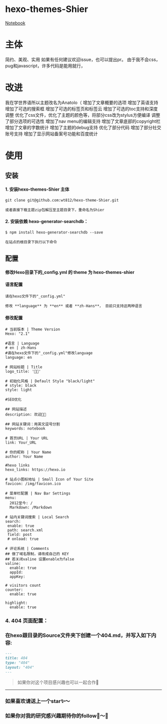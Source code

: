 # hexo-themes-Shier

[Notebook](http://zaole.net "Notebook")

# 主体

简约、美观、实用
如果有任何建议欢迎issue，也可以提出pr。
由于我不会css，pug和javascript，许多代码是能用就行，

# 改进

我在学世界语所以主题改名为Anatolo（
增加了文章概要的选项
增加了英语支持
增加了可选的搜索框
增加了可选的标签页和标签云
增加了可选的toc支持和深度调整
优化了css文件，优化了主题的颜色等，将部分css改为stylus方便编译
调整了部分选项的可选性
增加了nav menu的编辑支持
增加了文章底部的copyright栏
增加了文章的字数统计
增加了主题的debug支持
优化了部分代码
增加了部分社交账号支持
增加了显示网站备案号功能和百度统计



# 使用


## 安装

#### 1. 安装hexo-themes-Shier 主体


``` shell
git clone git@github.com:wt812/hexo-theme-Shier.git

或者直接下载主题zip包解压至主题目录下，重命名为Shier
```

#### 2. 安装依赖 hexo-generator-searchdb：

``` shell
$ npm install hexo-generator-searchdb --save

在站点的根目录下执行以下命令
```


## 配置


#### 修改Hexo目录下的_config.yml 的 **theme** 为 **hexo-themes-shier**

#### 语言配置

```shell
请在hexo文件下的"_config.yml"

修改 **language** 为 **en** 或者 **zh-Hans**， 目前只支持这两种语言
```

#### 修改配置

```shell
# 当前版本 | Theme Version
Hexo: "2.1"

#语言 | Language
# en | zh-Hans
#请在hexo文件下的"_config.yml"修改language
language: en

# 网站标题 | Title
logo_title: '🙏🏾'

# 初始化风格 | Default Style "black/light"
# style: black
style: light

#SEO优化

## 网站描述
description: 欢迎👏🏻

## 网站关键词：用英文逗号分割
keywords: notebook

# 首页URL | Your URL
link: Your_URL

# 你的昵称 | Your Name
author: Your Name

#hexo links
hexo_links: https://hexo.io

# 站点小图标地址 | Small Icon of Your Site
favicon: /img/favicon.ico

# 菜单栏配置 | Nav Bar Settings
menu:
  2012至今: /
  Markdown: /Markdown

# 站内关键词搜索 | Local Search
search:
 enable: true
 path: search.xml
 field: post
 # onload: true

# 评论系统 | Comments
## 做了域名限制，请改成自己的 KEY
## 若关闭valine 设置enable为false
valine:
  enable: true
  appId: 
  appKey: 

# visitors count
counter:
  enable: true

highlight:
  enable: true
```

### 4. 404 页面配置：




### 在hexo跟目录的Source文件夹下创建一个404.md，并写入如下内容:

``` markdown
---
title: 404
type: "404"
layout: "404"
---
```
> 如果你对这个项目感兴趣也可以一起合作🤝

---

### 如果喜欢请送上一个star✨～

### 如果你对我的研究感兴趣期待你的follow👬～🌈

